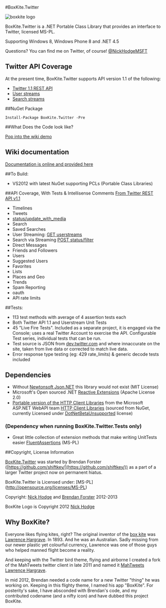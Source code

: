 #BoxKite.Twitter

![boxkite logo](http://media.nickhodge.com/boxkite/twitter/github-logo-wide.png)

BoxKite.Twitter is a .NET Portable Class Library that provides an interface to Twitter, licensed MS-PL.

Supporting Windows 8, Windows Phone 8 and .NET 4.5

Questions? You can find me on Twitter, of course! [@NickHodgeMSFT](https://twitter.com/NickHodgeMSFT)

## Twitter API Coverage

At the present time, BoxKite.Twitter supports API version 1.1 of the following:

* [Twitter 1.1 REST API](https://dev.twitter.com/docs/api/1.1)
* [User streams](https://dev.twitter.com/docs/streaming-apis/streams/user)
* [Search streams](https://dev.twitter.com/docs/api/1.1/post/statuses/filter)

##NuGet Package

```
Install-Package BoxKite.Twitter -Pre
```

##What Does the Code look like?

[Pop into the wiki demo](https://github.com/nickhodge/BoxKite.Twitter/wiki)


## Wiki documentation

[Documentation is online and provided here](https://github.com/nickhodge/BoxKite.Twitter/wiki)

##To Build:
* VS2012 with latest NuGet supporting PCLs (Portable Class Libraries)

##API Coverage, With Tests & Intellisense Comments
[From Twitter REST API v1.1](https://dev.twitter.com/docs/api/1.1)

* Timelines
* Tweets 
* [status/update_with_media](https://dev.twitter.com/docs/api/1.1/post/statuses/update_with_media)
*  Search
*  Saved Searches
*  User Streaming: [GET userstreams](https://dev.twitter.com/docs/streaming-apis/streams/user) 
*  Search via Streaming [POST status/filter](https://dev.twitter.com/docs/api/1.1/post/statuses/filter)
*  Direct Messages
*  Friends and Followers
*  Users
*  Suggested Users
*  Favorites
*  Lists 
*  Places and Geo
*  Trends
*  Spam Reporting
*  oauth
*  API rate limits

##Tests:
* 113 test methods with average of 4 assertion tests each
* Both Twitter API 1.1 and Userstream Unit Tests
* 45 "Live Fire Tests". Included as a separate project, it is engaged via the Console; uses a real Twitter Account to exercise the API. Configurable Test series, individual tests that can be run.
* Test source is JSON from [dev.twitter.com](https://dev.twitter.com/) and where innaccurate on the site, taken from live data or corrected to match live data.
* Error response type testing (eg: 429 rate_limits) & generic decode tests included


## Dependencies

* Without [Newtonsoft Json.NET](http://json.net) this library would not exist (MIT License)
* Microsoft's Open sourced .NET [Reactive Extensions](https://rx.codeplex.com/) (Apache License 2.0)
* [Portable version of the HTTP Client Libraries](http://blogs.msdn.com/b/bclteam/p/httpclient.aspx) from the Microsoft ASP.NET WebAPI team [HTTP Client Libraries](http://nuget.org/packages/Microsoft.Net.Http/2.1.6-rc)  (sourced from NuGet, currently Licensed under [DotNetBetaUnsupported](http://go.microsoft.com/fwlink/?LinkID=279007) license)

### (Dependency when running BoxKite.Twitter.Tests only)

* Great little collection of extension methods that make writing UnitTests easier [FluentAssertions](http://fluentassertions.codeplex.com/) (MS-PL) 


##Copyright, License Information

[BoxKite.Twitter](https://github.com/shiftkey/BoxKite.Twitter) was started by Brendan Forster ([https://github.com/shiftkey/](https://github.com/shiftkey/)) as a part of a larger Twitter project now on permanent hiatus.

BoxKite.Twitter is Licensed under: 
[MS-PL] (http://opensource.org/licenses/MS-PL)

Copyright: 
[Nick Hodge](https://github.com/nickhodge/) and [Brendan Forster](https://github.com/shiftkey/) 2012-2013

BoxKite Logo is Copyright 2012 [Nick Hodge](https://github.com/nickhodge/)

## Why BoxKite?

Everyone likes flying kites, right? The original inventor of the [box kite](http://en.wikipedia.org/wiki/Box_kite) was [Lawrence Hargrave](http://en.wikipedia.org/wiki/Lawrence_Hargrave). In 1893. And he was an Australian. Sadly missing from our newer plastic yet colourful currency, Lawrence was one of those guys who helped manned flight become a reality.

And keeping with the Twitter bird theme, flying and airborne I created a fork of the MahTweets twitter client in late 2011 and named it [MahTweets Lawrence Hargrave](https://github.com/nickhodge/MahTweets.LawrenceHargrave).

In mid 2012, Brendan needed a code name for a new Twitter "thing" he was working on. Keeping in this flighty theme, I named his app "BoxKite". For posterity's sake, I have absconded with Brendan's code, and my contributed codename (and a nifty icon) and have dubbed this project BoxKite.